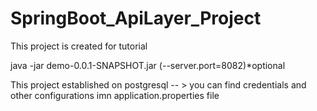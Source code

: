# SpringBoot_ApiLayer_Project
This project is created for tutorial

java -jar demo-0.0.1-SNAPSHOT.jar (--server.port=8082)*optional


This project established on postgresql -- > you can find credentials and other configurations imn application.properties file
